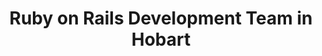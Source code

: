 ---
title: Ruby on Rails Development Team in Hobart
permalink: /landings/locations/hobart/developer/ruby-on-rails
technology: Ruby on Rails
location: Hobart
---